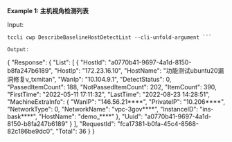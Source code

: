 **Example 1: 主机视角检测列表**



Input: 

```
tccli cwp DescribeBaselineHostDetectList --cli-unfold-argument ```

Output: 
```
{
    "Response": {
        "List": [
            {
                "HostId": "a0770b41-9697-4a1d-8150-b8fa247b6189",
                "HostIp": "172.23.16.10",
                "HostName": "功能测试ubuntu20漏洞修复v_txmitan",
                "WanIp": "10.104.9.1",
                "DetectStatus": 0,
                "PassedItemCount": 188,
                "NotPassedItemCount": 202,
                "ItemCount": 390,
                "FirstTime": "2022-05-11 17:11:32",
                "LastTime": "2022-08-23 14:28:51",
                "MachineExtraInfo": {
                    "WanIP": "146.56.21****",
                    "PrivateIP": "10.206****",
                    "NetworkType": 0,
                    "NetworkName": "vpc-3gov****",
                    "InstanceID": "ins-bask****",
                    "HostName": "demo_****"
                },
                "Uuid": "a0770b41-9697-4a1d-8150-b8fa247b6189"
            }
        ],
        "RequestId": "fca17381-b0fa-45c4-8568-82c186be9dc0",
        "Total": 36
    }
}
```

